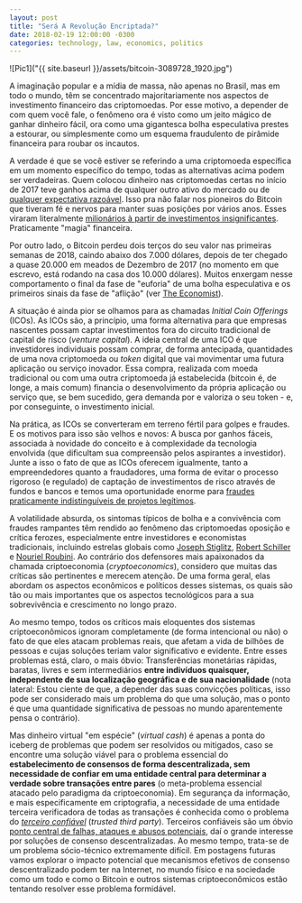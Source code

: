 ```yaml
---
layout: post
title: "Será A Revolução Encriptada?"
date: 2018-02-19 12:00:00 -0300
categories: technology, law, economics, politics
---
```

<!---
bitcoin and distributed consensus

trusted 3rd pties
cryptography
e2e encryption
distributed ledger technologies
-->
![Pic1]("{{ site.baseurl }}/assets/bitcoin-3089728_1920.jpg")


A imaginação popular e a mídia de massa, não apenas no Brasil, mas em todo o mundo, têm se concentrado majoritariamente nos aspectos de investimento financeiro das criptomoedas. Por esse motivo, a depender de com quem você fale, o fenômeno ora é visto como um jeito mágico de ganhar dinheiro fácil, ora como uma gigantesca bolha especulativa prestes a estourar, ou simplesmente como um esquema fraudulento de pirâmide financeira para roubar os incautos.

A verdade é que se você estiver se referindo a uma criptomoeda específica em um momento específico do tempo, todas as alternativas acima podem ser verdadeiras. Quem colocou dinheiro nas criptomoedas certas no início de 2017 teve ganhos acima de qualquer outro ativo do mercado ou de [qualquer expectativa razoável](https://qz.com/1169000/ripple-was-the-best-performing-cryptocurrency-of-2017-beating-bitcoin/). Isso pra não falar nos pioneiros do Bitcoin que tiveram fé e nervos para manter suas posições por vários anos. Esses viraram literalmente [milionários à partir de investimentos insignificantes](https://www.cnbc.com/2018/01/24/19-year-old-bitcoin-millionaire-offers-crucial-investing-advice.html). Praticamente "magia" financeira.

Por outro lado, o Bitcoin perdeu dois terços do seu valor nas primeiras semanas de 2018, caindo abaixo dos 7.000 dólares, depois de ter chegado a quase 20.000 em meados de Dezembro de 2017 (no momento em que escrevo, está rodando na casa dos 10.000 dólares). Muitos enxergam nesse comportamento o final da fase de "euforia" de uma bolha especulativa e os primeiros sinais da fase de "aflição" (ver [The Economist](https://www.economist.com/blogs/buttonwood/2018/01/tales-crypto-1)).

A situação é ainda pior se olhamos para as chamadas *Initial Coin Offerings* (ICOs). As ICOs são, a princípio, uma forma alternativa para que empresas nascentes possam captar investimentos fora do circuito tradicional de capital de risco (*venture capital*). A ideia central de uma ICO é que investidores individuais possam comprar, de forma antecipada, quantidades de uma nova criptomoeda ou *token* digital que vai movimentar uma futura aplicação ou serviço inovador. Essa compra, realizada com moeda tradicional ou com uma outra criptomoeda já estabelecida (bitcoin é, de longe, a mais comum) financia o desenvolvimento da própria aplicação ou serviço que, se bem sucedido, gera demanda por e valoriza o seu token  - e, por conseguinte, o investimento inicial.

Na prática, as ICOs se converteram em terreno fértil para golpes e fraudes. E os motivos para isso são velhos e novos: A busca por ganhos fáceis, associada à novidade do conceito e à complexidade da tecnologia envolvida (que dificultam sua compreensão pelos aspirantes a investidor). Junte a isso o fato de que as ICOs oferecem igualmente, tanto a empreendedores quanto a fraudadores, uma forma de evitar o processo rigoroso (e regulado) de captação de investimentos de risco através de fundos e bancos e temos uma oportunidade enorme para [fraudes praticamente indistinguíveis de projetos legítimos](https://www.wired.com/story/cryptocurrency-scams-ico-trolling/).

A volatilidade absurda, os sintomas típicos de bolha e a convivência com fraudes rampantes têm rendido ao fenômeno das criptomoedas oposição e crítica ferozes, especialmente entre investidores e economistas tradicionais, incluindo estrelas globais como [Joseph Stiglitz](https://www.bloomberg.com/news/articles/2017-11-29/bitcoin-ought-to-be-outlawed-nobel-prize-winner-stiglitz-says-jal10hxd), [Robert Schiller](https://www.cnbc.com/2018/01/19/bitcoin-likely-to-totally-collapse-nobel-laureate-robert-shiller-says.html) e [Nouriel Roubini](https://www.bloomberg.com/news/articles/2018-02-02/roubini-says-bitcoin-is-the-biggest-bubble-in-human-history). Ao contrário dos defensores mais apaixonados da chamada criptoeconomia  (*cryptoeconomics*), considero que muitas das críticas são pertinentes e merecem atenção. De uma forma geral, elas abordam os aspectos econômicos e políticos desses sistemas, os quais são tão ou mais importantes que os aspectos tecnológicos para a sua sobrevivência e crescimento no longo prazo.

Ao mesmo tempo, todos os críticos mais eloquentes dos sistemas criptoeconômicos ignoram completamente (de forma intencional ou não) o fato de que eles atacam problemas reais, que afetam a vida de bilhões de pessoas e cujas soluções teriam valor significativo e evidente. Entre esses problemas está, claro, o mais óbvio: Transferências monetárias rápidas, baratas, livres e sem intermediários **entre indivíduos quaisquer, independente de sua localização geográfica e de sua nacionalidade** (nota lateral: Estou ciente de que, a depender das suas convicções políticas, isso pode ser considerado mais um problema do que uma solução, mas o ponto é que uma quantidade significativa de pessoas no mundo aparentemente pensa o contrário).

Mas dinheiro virtual "em espécie" (*virtual cash*) é apenas a ponta do iceberg de problemas que podem ser resolvidos ou mitigados, caso se encontre uma solução viável para o problema essencial do **estabelecimento de consensos de forma descentralizada, sem necessidade de confiar em uma entidade central para determinar a verdade sobre transações entre pares** (o meta-problema essencial atacado pelo paradigma da criptoeconomia). Em segurança da informação, e mais especificamente em criptografia, a necessidade de uma entidade terceira verificadora de todas as transações é conhecida como o problema do [*terceiro confiável*](https://en.wikipedia.org/wiki/Trusted_third_party) (*trusted third party*). Terceiros confiáveis são um óbvio [ponto central de falhas, ataques e abusos potenciais](https://www.pcworld.com/article/2048268/schneier-on-nsas-encryption-defeating-efforts-trust-no-one.html), daí o grande interesse por soluções de consenso descentralizadas. Ao mesmo tempo, trata-se de um problema sócio-técnico extremamente difícil. Em postagens futuras vamos explorar o impacto potencial que mecanismos efetivos de consenso descentralizado podem ter na Internet, no mundo físico e na sociedade como um todo e como o Bitcoin e outros sistemas criptoeconômicos estão tentando resolver esse problema formidável.

<!---
problema do monopólio das plataformas (censura, manipulação, privacidade, winner-takes-all)
bancarização das massas
reserva de valor em economias instáveis (venezuela)
proteção contra governos autoritários (unstoppable apps, including money)
micropagamentos (digital cash)
remittance
IoT and the access economy
votação transparente e "incorruptível" (e muito mais barata)
prediction markets
infra single points of failure
registro de propriedade
contratos automatizados, "reificados"
autenticidade de objetos/artefatos
identidade digital
reputação resistente a fraude

*cost of trust*
*value transactions without trust*
*transferring or holding value without permission*
-->